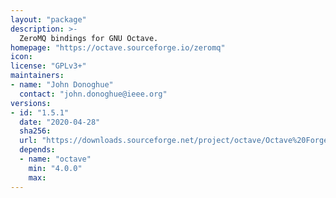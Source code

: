```yaml
---
layout: "package"
description: >-
  ZeroMQ bindings for GNU Octave.
homepage: "https://octave.sourceforge.io/zeromq"
icon:
license: "GPLv3+"
maintainers:
- name: "John Donoghue"
  contact: "john.donoghue@ieee.org"
versions:
- id: "1.5.1"
  date: "2020-04-28"
  sha256:
  url: "https://downloads.sourceforge.net/project/octave/Octave%20Forge%20Packages/Individual%20Package%20Releases/zeromq-1.5.1.tar.gz"
  depends:
  - name: "octave"
    min: "4.0.0"
    max:
---
```

